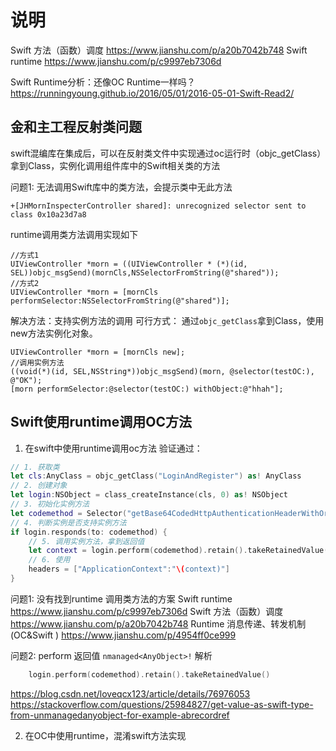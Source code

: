 #  说明

Swift 方法（函数）调度
https://www.jianshu.com/p/a20b7042b748
Swift runtime
https://www.jianshu.com/p/c9997eb7306d

Swift Runtime分析：还像OC Runtime一样吗？
https://runningyoung.github.io/2016/05/01/2016-05-01-Swift-Read2/


## 金和主工程反射类问题

swift混编库在集成后，可以在反射类文件中实现通过oc运行时（objc_getClass）拿到Class，实例化调用组件库中的Swift相关类的方法

问题1: 无法调用Swift库中的类方法，会提示类中无此方法
```
+[JHMornInspecterController shared]: unrecognized selector sent to class 0x10a23d7a8
```
runtime调用类方法调用实现如下
```objc
//方式1
UIViewController *morn = ((UIViewController * (*)(id, SEL))objc_msgSend)(mornCls,NSSelectorFromString(@"shared"));
//方式2
UIViewController *morn = [mornCls performSelector:NSSelectorFromString(@"shared")];
```
解决方法：支持实例方法的调用
可行方式： 通过`objc_getClass`拿到Class，使用new方法实例化对象。
```objc
UIViewController *morn = [mornCls new];
//调用实例方法
((void(*)(id, SEL,NSString*))objc_msgSend)(morn, @selector(testOC:), @"OK");
[morn performSelector:@selector(testOC:) withObject:@"hhah"];
```

## Swift使用runtime调用OC方法
1. 在swift中使用runtime调用oc方法
验证通过：
```swift
// 1. 获取类
let cls:AnyClass = objc_getClass("LoginAndRegister") as! AnyClass
// 2. 创建对象 
let login:NSObject = class_createInstance(cls, 0) as! NSObject
// 3. 初始化实例方法
let codemethod = Selector("getBase64CodedHttpAuthenticationHeaderWithOrg")
// 4. 判断实例是否支持实例方法
if login.responds(to: codemethod) {
    // 5. 调用实例方法，拿到返回值
    let context = login.perform(codemethod).retain().takeRetainedValue()
    // 6. 使用
    headers = ["ApplicationContext":"\(context)"]
}
```
问题1: 没有找到runtime 调用类方法的方案
Swift runtime https://www.jianshu.com/p/c9997eb7306d
Swift 方法（函数）调度 https://www.jianshu.com/p/a20b7042b748
Runtime 消息传递、转发机制(OC&Swift ) https://www.jianshu.com/p/4954ff0ce999


问题2: perform 返回值 `nmanaged<AnyObject>!` 解析
```swift
    login.perform(codemethod).retain().takeRetainedValue()
```
https://blog.csdn.net/loveqcx123/article/details/76976053
https://stackoverflow.com/questions/25984827/get-value-as-swift-type-from-unmanagedanyobject-for-example-abrecordref

2. 在OC中使用runtime，混淆swift方法实现
